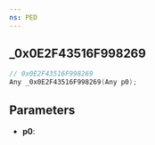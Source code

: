 ```yaml
---
ns: PED
---
```

## _0x0E2F43516F998269

```c
// 0x0E2F43516F998269
Any _0x0E2F43516F998269(Any p0);
```

## Parameters
* **p0**:
